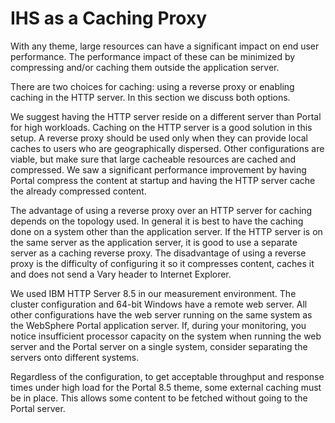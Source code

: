 # IHS as a Caching Proxy

With any theme, large resources can have a significant impact on end user performance. The performance impact of these can be minimized by compressing and/or caching them outside the application server.

There are two choices for caching: using a reverse proxy or enabling caching in the HTTP server. In this section we discuss both options.

We suggest having the HTTP server reside on a different server than Portal for high workloads. Caching on the HTTP server is a good solution in this setup. A reverse proxy should be used only when they can provide local caches to users who are geographically dispersed. Other configurations are viable, but make sure that large cacheable resources are cached and compressed. We saw a significant performance improvement by having Portal compress the content at startup and having the HTTP server cache the already compressed content.

The advantage of using a reverse proxy over an HTTP server for caching depends on the topology used. In general it is best to have the caching done on a system other than the application server. If the HTTP server is on the same server as the application server, it is good to use a separate server as a caching reverse proxy. The disadvantage of using a reverse proxy is the difficulty of configuring it so it compresses content, caches it and does not send a Vary header to Internet Explorer.

We used IBM HTTP Server 8.5 in our measurement environment. The cluster configuration and 64-bit Windows have a remote web server. All other configurations have the web server running on the same system as the WebSphere Portal application server. If, during your monitoring, you notice insufficient processor capacity on the system when running the web server and the Portal server on a single system,
consider separating the servers onto different systems.

Regardless of the configuration, to get acceptable throughput and response times under high load for the Portal 8.5 theme, some external caching must be in place. This allows some content to be fetched without going to the Portal server.


